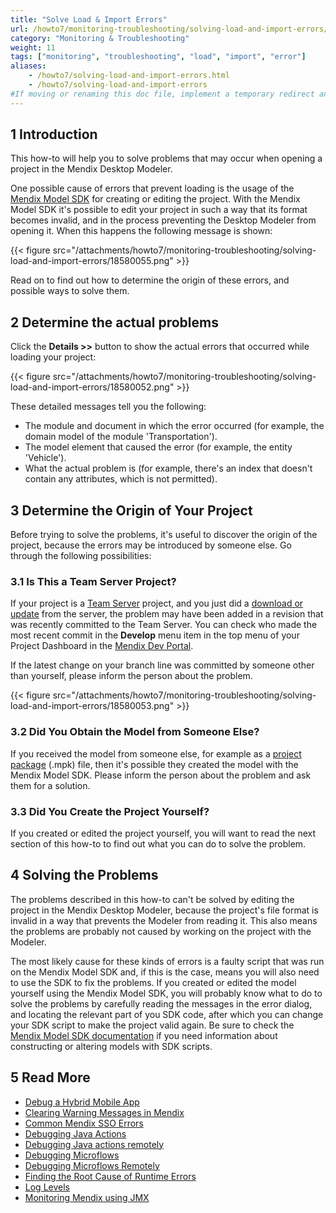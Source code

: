 ```yaml
---
title: "Solve Load & Import Errors"
url: /howto7/monitoring-troubleshooting/solving-load-and-import-errors/
category: "Monitoring & Troubleshooting"
weight: 11
tags: ["monitoring", "troubleshooting", "load", "import", "error"]
aliases:
    - /howto7/solving-load-and-import-errors.html
    - /howto7/solving-load-and-import-errors
#If moving or renaming this doc file, implement a temporary redirect and let the respective team know they should update the URL in the product. See Mapping to Products for more details.
---
```


## 1 Introduction

This how-to will help you to solve problems that may occur when opening a project in the Mendix Desktop Modeler.

One possible cause of errors that prevent loading is the usage of the [Mendix Model SDK](/apidocs-mxsdk/mxsdk/) for creating or editing the project. With the Mendix Model SDK it's possible to edit your project in such a way that its format becomes invalid, and in the process preventing the Desktop Modeler from opening it. When this happens the following message is shown:

{{< figure src="/attachments/howto7/monitoring-troubleshooting/solving-load-and-import-errors/18580055.png" >}}

Read on to find out how to determine the origin of these errors, and possible ways to solve them.

## 2 Determine the actual problems

Click the **Details >>** button to show the actual errors that occurred while loading your project:

{{< figure src="/attachments/howto7/monitoring-troubleshooting/solving-load-and-import-errors/18580052.png" >}}

These detailed messages tell you the following:

* The module and document in which the error occurred (for example, the domain model of the module 'Transportation').
* The model element that caused the error (for example, the entity 'Vehicle').
* What the actual problem is (for example, there's an index that doesn't contain any attributes, which is not permitted).

## 3 Determine the Origin of Your Project

Before trying to solve the problems, it's useful to discover the origin of the project, because the errors may be introduced by someone else. Go through the following possibilities:

### 3.1 Is This a Team Server Project?

If your project is a [Team Server](/refguide7/team-server/) project, and you just did a [download or update](/refguide7/using-version-control-in-the-dm/) from the server, the problem may have been added in a revision that was recently committed to the Team Server. You can check who made the most recent commit in the **Develop** menu item in the top menu of your Project Dashboard in the [Mendix Dev Portal](https://sprintr.home.mendix.com).

If the latest change on your branch line was committed by someone other than yourself, please inform the person about the problem.

{{< figure src="/attachments/howto7/monitoring-troubleshooting/solving-load-and-import-errors/18580053.png" >}}

### 3.2 Did You Obtain the Model from Someone Else?

If you received the model from someone else, for example as a [project package](/howto7/integration/importing-and-exporting-objects/) (.mpk) file, then it's possible they created the model with the Mendix Model SDK. Please inform the person about the problem and ask them for a solution.

### 3.3 Did You Create the Project Yourself?

If you created or edited the project yourself, you will want to read the next section of this how-to to find out what you can do to solve the problem.

## 4 Solving the Problems

The problems described in this how-to can't be solved by editing the project in the Mendix Desktop Modeler, because the project's file format is invalid in a way that prevents the Modeler from reading it. This also means the problems are probably not caused by working on the project with the Modeler.

The most likely cause for these kinds of errors is a faulty script that was run on the Mendix Model SDK and, if this is the case, means you will also need to use the SDK to fix the problems. If you created or edited the model yourself using the Mendix Model SDK, you will probably know what to do to solve the problems by carefully reading the messages in the error dialog, and locating the relevant part of you SDK code, after which you can change your SDK script to make the project valid again. Be sure to check the [Mendix Model SDK documentation](/apidocs-mxsdk/mxsdk/) if you need information about constructing or altering models with SDK scripts.

## 5 Read More

* [Debug a Hybrid Mobile App](/howto7/mobile/debug-a-mobile-app/)
* [Clearing Warning Messages in Mendix](/howto7/monitoring-troubleshooting/clear-warning-messages/)
* [Common Mendix SSO Errors](/howto7/monitoring-troubleshooting/handle-common-mendix-sso-errors/)
* [Debugging Java Actions](/howto7/monitoring-troubleshooting/debug-java-actions/)
* [Debugging Java actions remotely](/howto7/monitoring-troubleshooting/debug-java-actions-remotely/)
* [Debugging Microflows](/howto7/monitoring-troubleshooting/debug-microflows/)
* [Debugging Microflows Remotely](/howto7/monitoring-troubleshooting/debug-microflows-remotely/)
* [Finding the Root Cause of Runtime Errors](/howto7/monitoring-troubleshooting/finding-the-root-cause-of-runtime-errors/)
* [Log Levels](/howto7/monitoring-troubleshooting/log-levels/)
* [Monitoring Mendix using JMX](/howto7/monitoring-troubleshooting/monitoring-mendix-using-jmx/)
